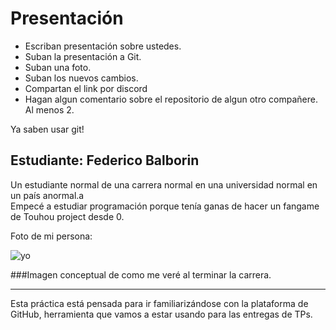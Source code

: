 # Presentación

- Escriban presentación sobre ustedes.
- Suban la presentación a Git.
- Suban una foto.
- Suban los nuevos cambios.
- Compartan el link por discord
- Hagan algun comentario sobre el repositorio de algun otro compañere. Al menos 2.

Ya saben usar git!


## Estudiante: Federico Balborin

Un estudiante normal de una carrera normal en una universidad normal en un país anormal.a
<br>Empecé a estudiar programación porque tenía ganas de hacer un fangame de Touhou project desde 0.
<br>

Foto de mi persona:

![yo](https://static.tvtropes.org/pmwiki/pub/images/Steven_Seagal_00231_8426.jpg)

###Imagen conceptual de como me veré al terminar la carrera.

------

Esta práctica está pensada para ir familiarizándose con la plataforma de GitHub, herramienta que vamos a estar usando para las entregas de TPs.
